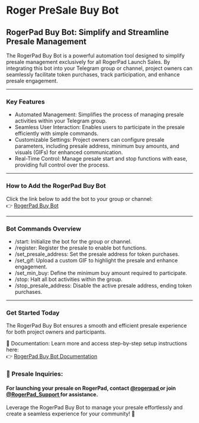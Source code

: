 # Roger PreSale Buy Bot

## RogerPad Buy Bot: Simplify and Streamline Presale Management

The RogerPad Buy Bot is a powerful automation tool designed to simplify presale management exclusively for all RogerPad Launch Sales. By integrating this bot into your Telegram group or channel, project owners can seamlessly facilitate token purchases, track participation, and enhance presale engagement.

***

### Key Features

* Automated Management: Simplifies the process of managing presale activities within your Telegram group.
* Seamless User Interaction: Enables users to participate in the presale efficiently with simple commands.
* Customizable Settings: Project owners can configure presale parameters, including presale address, minimum buy amounts, and visuals (GIFs) for enhanced communication.
* Real-Time Control: Manage presale start and stop functions with ease, providing full control over the process.

***

### How to Add the RogerPad Buy Bot

Click the link below to add the bot to your group or channel:\
👉 [RogerPad Buy Bot](https://t.me/rogerpresale_bot)

***

### Bot Commands Overview

* /start: Initialize the bot for the group or channel.
* /register: Register the presale to enable bot functions.
* /set\_presale\_address: Set the presale address for token purchases.
* /set\_gif: Upload a custom GIF to highlight the presale and enhance engagement.
* /set\_min\_buy: Define the minimum buy amount required to participate.
* /stop: Halt all bot activities within the group.
* /stop\_presale\_address: Disable the active presale address, ending token purchases.

***

### Get Started Today

The RogerPad Buy Bot ensures a smooth and efficient presale experience for both project owners and participants.

📄 Documentation: Learn more and access step-by-step setup instructions here:\
👉 [RogerPad Buy Bot Documentation](https://docs.rogerpad.finance/roger-presale-buy-bot/roger-presale-buy-bot)

### 🔗 Presale Inquiries:

#### For launching your presale on RogerPad, contact [@rogerpad ](https://t.me/rogerpad)or join [@RogerPad\_Support ](https://t.me/rogerpad_support)for assistance.

&#x20;Leverage the RogerPad Buy Bot to manage your presale effortlessly and create a seamless experience for your community! 🚀
